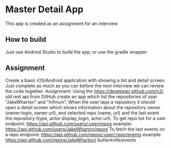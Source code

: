 # Master Detail App

This app is created as an assignment for an interview

## How to build
Just use Android Studio to build the app, or use the gradle wrapper

## Assignment

Create a basic iOS/Android application with showing a
list and detail screen.
Just complete as much as you can before the next
interview we can review the code together.
Assignment:
Using the https://developer.github.com/v3/ old rest api
from GitHub create an app which list the repositories of
user “JakeWharton” and “infinum”.
When the user taps a repository it should open a detail
screen which shows information about the repository owner
(owner:login, owner:url), and selected repo (name, url)
and the last event the repository (type,
actor:display_login, actor:url).
To get repo list for a user
endpoint: https://api.github.com/users/:user/repos
example: https://api.github.com/users/JakeWharton/repos
To fetch the last events on a repo
endpoint: https://api.github.com/repos/:user/:repo/events
example: https://api.github.com/repos/JakeWharton/
butterknife/events
